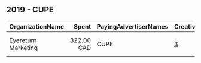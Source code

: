 ## 2019 - CUPE 
|OrganizationName|Spent|PayingAdvertiserNames|CreativeUrls|Impressions|Genders|AgeBrackets|CountryCodes|BillingAddresses|CandidateBallotInformation|
|:---|---:|:---|:---|---:|:---|:---|:---|:---|:---|
|Eyereturn Marketing|322.00 CAD|CUPE|[3](https://www.snap.com/political-ads/asset/f4b7e02583824ef725ece66a27901691075f13af951ee5739f6d69967b4896c0?mediaType=jpg)|166,029||18+|canada|"1 Yonge St,Toronto,M5E 1E5,CA"||
